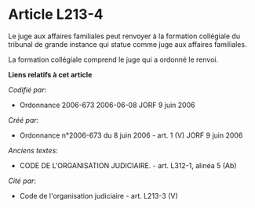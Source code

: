 # Article L213-4

Le juge aux affaires familiales peut renvoyer à la formation collégiale du tribunal de grande instance qui statue comme juge
aux affaires familiales.

La formation collégiale comprend le juge qui a ordonné le renvoi.

**Liens relatifs à cet article**

_Codifié par_:

  - Ordonnance 2006-673 2006-06-08 JORF 9 juin 2006

_Créé par_:

  - Ordonnance n°2006-673 du 8 juin 2006 - art. 1 (V) JORF 9 juin 2006

_Anciens textes_:

  - CODE DE L'ORGANISATION JUDICIAIRE. - art. L312-1, alinéa 5 (Ab)

_Cité par_:

  - Code de l'organisation judiciaire - art. L213-3 (V)
